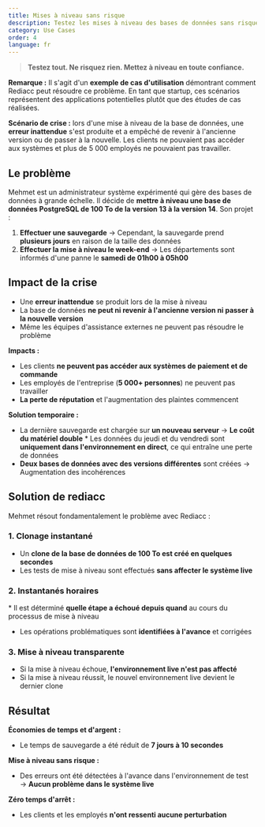 ```yaml
---
title: Mises à niveau sans risque
description: Testez les mises à niveau des bases de données sans risque grâce au clonage instantané et aux instantanés horaires.
category: Use Cases
order: 4
language: fr
---
```


> **Testez tout. Ne risquez rien. Mettez à niveau en toute confiance.**

**Remarque :** Il s'agit d'un **exemple de cas d'utilisation** démontrant comment Rediacc peut résoudre ce problème. En tant que startup, ces scénarios représentent des applications potentielles plutôt que des études de cas réalisées.

**Scénario de crise :** lors d'une mise à niveau de la base de données, une **erreur inattendue** s'est produite et a empêché de revenir à l'ancienne version ou de passer à la nouvelle. Les clients ne pouvaient pas accéder aux systèmes et plus de 5 000 employés ne pouvaient pas travailler.

## Le problème

Mehmet est un administrateur système expérimenté qui gère des bases de données à grande échelle. Il décide de **mettre à niveau une base de données PostgreSQL de 100 To de la version 13 à la version 14**. Son projet :

1. **Effectuer une sauvegarde** → Cependant, la sauvegarde prend **plusieurs jours** en raison de la taille des données 
2. **Effectuer la mise à niveau le week-end** → Les départements sont informés d'une panne le **samedi de 01h00 à 05h00**

## Impact de la crise

* Une **erreur inattendue** se produit lors de la mise à niveau 
* La base de données **ne peut ni revenir à l'ancienne version ni passer à la nouvelle version** 
* Même les équipes d'assistance externes ne peuvent pas résoudre le problème

**Impacts :** 
* Les clients **ne peuvent pas accéder aux systèmes de paiement et de commande** 
* Les employés de l'entreprise (**5 000+ personnes**) ne peuvent pas travailler 
* **La perte de réputation** et l'augmentation des plaintes commencent

**Solution temporaire :** 
* La dernière sauvegarde est chargée sur **un nouveau serveur** → **Le coût du matériel double** 
* Les données du jeudi et du vendredi sont **uniquement dans l'environnement en direct**, ce qui entraîne une perte de données 
* **Deux bases de données avec des versions différentes** sont créées → Augmentation des incohérences

## Solution de rediacc

Mehmet résout fondamentalement le problème avec Rediacc :

### 1. **Clonage instantané** 
* Un **clone de la base de données de 100 To est créé en quelques secondes** 
* Les tests de mise à niveau sont effectués **sans affecter le système live**

### 2. **Instantanés horaires** 
* Il est déterminé **quelle étape a échoué depuis quand** au cours du processus de mise à niveau 
* Les opérations problématiques sont **identifiées à l'avance** et corrigées

### 3. **Mise à niveau transparente** 
* Si la mise à niveau échoue, **l'environnement live n'est pas affecté** 
* Si la mise à niveau réussit, le nouvel environnement live devient le dernier clone

## Résultat

**Économies de temps et d'argent :** 
* Le temps de sauvegarde a été réduit de **7 jours à 10 secondes**

**Mise à niveau sans risque :** 
* Des erreurs ont été détectées à l'avance dans l'environnement de test → **Aucun problème dans le système live**

**Zéro temps d'arrêt :** 
* Les clients et les employés **n'ont ressenti aucune perturbation**